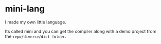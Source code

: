 # mini-lang
I made my own little language. 

Its called mini and you can get the compiler along with a demo project from the `repo/diverse/dist folder`.

